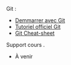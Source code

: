 Git :

* [Demmarrer avec Git](http://pageperso.lif.univ-mrs.fr/~petru.valicov/Cours/M2104/Demarrer%20avec%20Git)
* [Tutoriel officiel Git](https://git-scm.com/docs/gittutorial)
* [Git Cheat-sheet](https://services.github.com/on-demand/downloads/github-git-cheat-sheet.pdf)

Support cours .
* À venir
